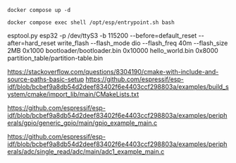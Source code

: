 


```
docker compose up -d

docker compose exec shell /opt/esp/entrypoint.sh bash
```



esptool.py esp32 -p /dev/ttyS3 -b 115200 --before=default_reset --after=hard_reset write_flash --flash_mode dio --flash_freq 40m --flash_size 2MB 0x1000 bootloader/bootloader.bin 0x10000 hello_world.bin 0x8000 partition_table/partition-table.bin


https://stackoverflow.com/questions/8304190/cmake-with-include-and-source-paths-basic-setup
https://github.com/espressif/esp-idf/blob/bcbef9a8db54d2deef83402f6e4403ccf298803a/examples/build_system/cmake/import_lib/main/CMakeLists.txt


https://github.com/espressif/esp-idf/blob/bcbef9a8db54d2deef83402f6e4403ccf298803a/examples/peripherals/gpio/generic_gpio/main/gpio_example_main.c

https://github.com/espressif/esp-idf/blob/bcbef9a8db54d2deef83402f6e4403ccf298803a/examples/peripherals/adc/single_read/adc/main/adc1_example_main.c

